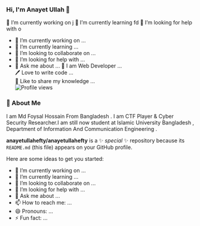 ### Hi, I'm Anayet Ullah 👋
 🔭 I’m currently working on j 
 🌱 I’m currently learning fd 
 🤔 I’m looking for help with o 
 - 🔭 I’m currently working on ...
- 🌱 I’m currently learning ...
- 👯 I’m looking to collaborate on ...
- 🤔 I’m looking for help with ...
- 💬 Ask me about ...
👑 I am Web Developer ... <br>
🖊️ Love to write code ...<br>
🎤 Like to share my knowledge ...<br>
![Profile views](https://gpvc.arturio.dev/d)  
### 🚀 About Me
I am Md Foysal Hossain From Bangladesh . I am CTF Player & Cyber Security Researcher.I am still now student at Islamic University Bangladesh , Department of Information And Communication Engineering .

**anayetullahefty/anayetullahefty** is a ✨ _special_ ✨ repository because its `README.md` (this file) appears on your GitHub profile.

Here are some ideas to get you started:

- 🔭 I’m currently working on ...
- 🌱 I’m currently learning ...
- 👯 I’m looking to collaborate on ...
- 🤔 I’m looking for help with ...
- 💬 Ask me about ...
- 📫 How to reach me: ...
- 😄 Pronouns: ...
- ⚡ Fun fact: ...
